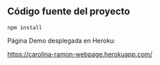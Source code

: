 
## Código fuente del proyecto

```
npm install
```


Página Demo desplegada en Heroku:

https://carolina-ramon-webpage.herokuapp.com/
